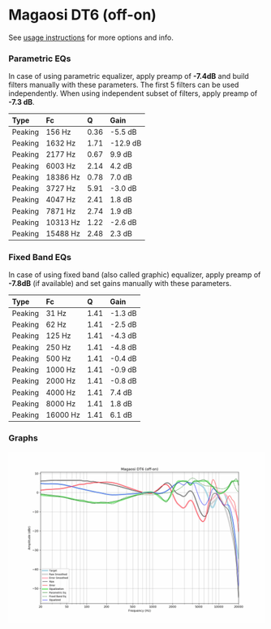 # Magaosi DT6 (off-on)
See [usage instructions](https://github.com/jaakkopasanen/AutoEq#usage) for more options and info.

### Parametric EQs
In case of using parametric equalizer, apply preamp of **-7.4dB** and build filters manually
with these parameters. The first 5 filters can be used independently.
When using independent subset of filters, apply preamp of **-7.3 dB**.

| Type    | Fc       |    Q | Gain     |
|:--------|:---------|:-----|:---------|
| Peaking | 156 Hz   | 0.36 | -5.5 dB  |
| Peaking | 1632 Hz  | 1.71 | -12.9 dB |
| Peaking | 2177 Hz  | 0.67 | 9.9 dB   |
| Peaking | 6003 Hz  | 2.14 | 4.2 dB   |
| Peaking | 18386 Hz | 0.78 | 7.0 dB   |
| Peaking | 3727 Hz  | 5.91 | -3.0 dB  |
| Peaking | 4047 Hz  | 2.41 | 1.8 dB   |
| Peaking | 7871 Hz  | 2.74 | 1.9 dB   |
| Peaking | 10313 Hz | 1.22 | -2.6 dB  |
| Peaking | 15488 Hz | 2.48 | 2.3 dB   |

### Fixed Band EQs
In case of using fixed band (also called graphic) equalizer, apply preamp of **-7.8dB**
(if available) and set gains manually with these parameters.

| Type    | Fc       |    Q | Gain    |
|:--------|:---------|:-----|:--------|
| Peaking | 31 Hz    | 1.41 | -1.3 dB |
| Peaking | 62 Hz    | 1.41 | -2.5 dB |
| Peaking | 125 Hz   | 1.41 | -4.3 dB |
| Peaking | 250 Hz   | 1.41 | -4.8 dB |
| Peaking | 500 Hz   | 1.41 | -0.4 dB |
| Peaking | 1000 Hz  | 1.41 | -0.9 dB |
| Peaking | 2000 Hz  | 1.41 | -0.8 dB |
| Peaking | 4000 Hz  | 1.41 | 7.4 dB  |
| Peaking | 8000 Hz  | 1.41 | 1.8 dB  |
| Peaking | 16000 Hz | 1.41 | 6.1 dB  |

### Graphs
![](./Magaosi%20DT6%20(off-on).png)